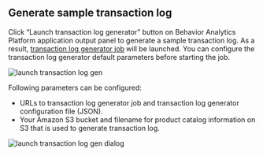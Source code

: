 Generate sample transaction log
-------------------------------

Click “Launch transaction log generator” button on Behavior Analytics Platform application output panel to generate a sample transaction log. 
As a result, [transaction log generator job](Developer-Guide--Behavior-Analytics-Platform--Transaction-Log-Generator.md) will be launched. You can configure the transaction log generator default parameters before starting the job. 

![launch transaction log gen][launch_transaction_log_gen]

Following parameters can be configured: 
* URLs to transaction log generator job and transaction log generator configuration file (JSON). 
* Your Amazon S3 bucket and filename for product catalog information on S3 that is used to generate transaction log.

![launch transaction log gen dialog][launch_transaction_log_gen_dialog]


[launch_transaction_log_gen]: https://raw.github.com/griddynamics/Behavior-Analytic-Starter-Kit/master/docs/images/Developer%20Guide/launch_transaction_log_gen.png
[launch_transaction_log_gen_dialog]: https://raw.github.com/griddynamics/Behavior-Analytic-Starter-Kit/master/docs/images/Developer%20Guide/launch_transaction_log_gen_dialog.png
